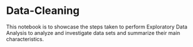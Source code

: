 # Data-Cleaning
This notebook is to showcase the steps taken to perform Exploratory Data Analysis to analyze and investigate data sets and summarize their main characteristics.
